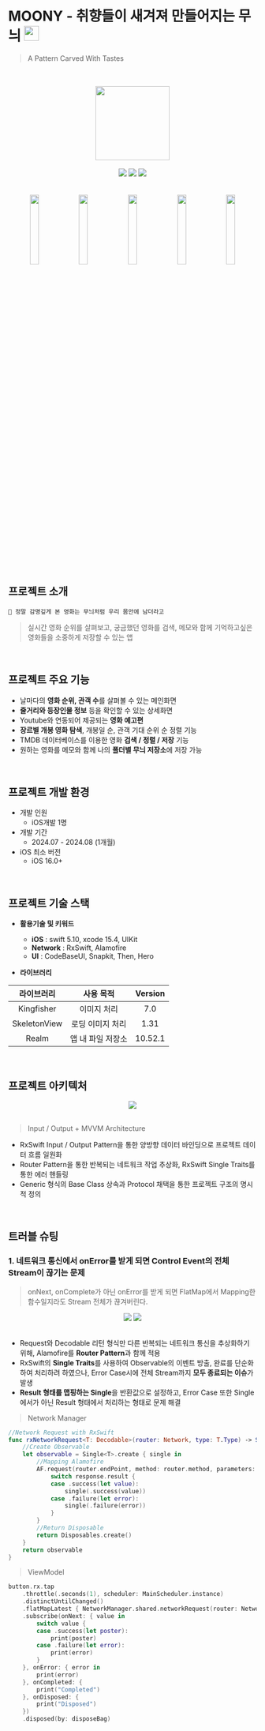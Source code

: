 # MOONY - 취향들이 새겨져 만들어지는 무늬 <img src="https://github.com/user-attachments/assets/163776a3-e7d6-4d79-bbd7-c77566a7151a" width="30" height="30">
> A Pattern Carved With Tastes
<br>
<br>

<div align="center">
  <img src="https://github.com/user-attachments/assets/163776a3-e7d6-4d79-bbd7-c77566a7151a" width="150" height="150">
  <br>
  <br>
  <img src="https://img.shields.io/badge/Swift-v5.10-red?logo=swift"/>
  <img src="https://img.shields.io/badge/Xcode-v15.4-blue?logo=Xcode"/>
  <img src="https://img.shields.io/badge/iOS-16.0+-black?logo=apple"/>  
  <br>
  <br>
</div>

<div align="center">
  <br>
  <img src="https://github.com/user-attachments/assets/1428da37-1578-4c61-bdfe-429699503c09" width="19%"> <img src="https://github.com/user-attachments/assets/32d90ab9-8fa9-477c-9d3e-efdfbf4e238b" width="19%"> <img src="https://github.com/user-attachments/assets/7ec3943c-6b67-4ade-b270-795a9fb1b9dc" width="19%"> <img src="https://github.com/user-attachments/assets/294f7829-fd26-4ca1-ba73-e5b7e1b13938" width="19%"> <img src="https://github.com/user-attachments/assets/4a262d08-bef0-490d-bf49-736337bfe756" width="19%">
</div>
<br>

## 프로젝트 소개
`🎥 정말 감명깊게 본 영화는 무늬처럼 우리 몸안에 남더라고`
> 실시간 영화 순위를 살펴보고, 궁금했던 영화를 검색, 메모와 함께 기억하고싶은 영화들을 소중하게 저장할 수 있는 앱
<br>

## 프로젝트 주요 기능
- 날마다의 **영화 순위, 관객 수**를 살펴볼 수 있는 메인화면
- **줄거리와 등장인물 정보** 등을 확인할 수 있는 상세화면
- Youtube와 연동되어 제공되는 **영화 예고편**
- **장르별 개봉 영화 탐색**, 개봉일 순, 관객 기대 순위 순 정렬 기능
- TMDB 데이터베이스를 이용한 영화 **검색 / 정렬 / 저장** 기능
- 원하는 영화를 메모와 함께 나의 **폴더별 무늬 저장소**에 저장 가능
<br>

## 프로젝트 개발 환경
- 개발 인원
  - iOS개발 1명
- 개발 기간
  - 2024.07 - 2024.08 (1개월)
- iOS 최소 버전
  - iOS 16.0+
<br>

## 프로젝트 기술 스택
- **활용기술 및 키워드**
  - **iOS** : swift 5.10, xcode 15.4, UIKit
  - **Network** : RxSwift, Alamofire
  - **UI** : CodeBaseUI, Snapkit, Then, Hero

- **라이브러리**

라이브러리 | 사용 목적 | Version
:---------:|:----------:|:---------:
Kingfisher | 이미지 처리 | 7.0
SkeletonView | 로딩 이미지 처리 | 1.31
Realm | 앱 내 파일 저장소 | 10.52.1
<br>

## 프로젝트 아키텍처
<div align="center">
  <img src="https://github.com/user-attachments/assets/8e858f4b-d725-481c-9dd6-03d216643dd4">
</div>
<br>

> Input / Output + MVVM Architecture
- RxSwift Input / Output Pattern을 통한 양방향 데이터 바인딩으로 프로젝트 데이터 흐름 일원화
- Router Pattern을 통한 반복되는 네트워크 작업 추상화, RxSwift Single Traits를 통한 에러 핸들링
- Generic 형식의 Base Class 상속과 Protocol 채택을 통한 프로젝트 구조의 명시적 정의
<br>

## 트러블 슈팅
### 1. 네트워크 통신에서 onError를 받게 되면 Control Event의 전체 Stream이 끊기는 문제
> onNext, onComplete가 아닌 onError를 받게 되면 FlatMap에서 Mapping한 함수일지라도 Stream 전체가 끊겨버린다.
<div align="center">
  <img src="https://github.com/user-attachments/assets/1888cb99-4065-4428-a152-634a5149cebb">
  <img src="https://github.com/user-attachments/assets/9b216392-be9b-465b-9fec-bfcda12ba44b">
</div>
<br>

- Request와 Decodable 리턴 형식만 다른 반복되는 네트워크 통신을 추상화하기 위해, Alamofire를 **Router Pattern**과 함께 적용
- RxSwift의 **Single Traits**를 사용하여 Observable의 이벤트 방출, 완료를 단순화하여 처리하려 하였으나, Error Case시에 전체 Stream까지 **모두 종료되는 이슈**가 발생
- **Result 형태를 맵핑하는 Single**을 반환값으로 설정하고, Error Case 또한 Single에서가 아닌 Result 형태에서 처리하는 형태로 문제 해결
> Network Manager
```swift
//Network Request with RxSwift
func rxNetworkRequest<T: Decodable>(router: Network, type: T.Type) -> Single<T> {
    //Create Observable
    let observable = Single<T>.create { single in
        //Mapping Alamofire
        AF.request(router.endPoint, method: router.method, parameters: router.parameters).responseDecodable(of: T.self) { response in
            switch response.result {
            case .success(let value):
                single(.success(value))
            case .failure(let error):
                single(.failure(error))
            }
        }
        //Return Disposable
        return Disposables.create()
    }
    return observable
}
```
> ViewModel
```swift
button.rx.tap
    .throttle(.seconds(1), scheduler: MainScheduler.instance)
    .distinctUntilChanged()
    .flatMapLatest { NetworkManager.shared.networkRequest(router: Network.poster(id: id), type: PosterResult.self) }
    .subscribe(onNext: { value in
        switch value {
        case .success(let poster):
            print(poster)
        case .failure(let error):
            print(error)
        }
    }, onError: { error in
        print(error)
    }, onCompleted: {
        print("Completed")
    }, onDisposed: {
        print("Disposed")
    })
    .disposed(by: disposeBag)
```
